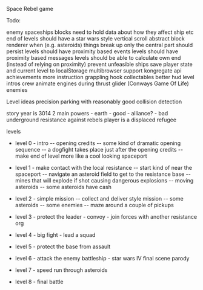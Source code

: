 Space Rebel game

Todo:

enemy spaceships
blocks need to hold data about how they affect ship etc
end of levels should have a star wars style vertical scroll
abstract block renderer
when (e.g. asteroids) things break up only the central part should persist
levels should have proximity based events
levels should have proximity based messages
levels should be able to calculate own end (instead of relying on proximity)
prevent unfeasible ships
save player state and current level to localStorage
multibrowser support
kongregate api
achievements
more instruction
grappling hook
collectables
better hud
level intros
crew
animate engines during thrust
glider (Conways Game Of Life) enemies

Level ideas
precision parking with reasonably good collision detection

story
year is 3014
2 main powers
    - earth - good
    - alliance? - bad
underground resistance against rebels
player is a displaced refugee

levels
- level 0 - intro
-- opening credits
-- some kind of dramatic opening sequence
-- a dogfight takes place just after the opening credits
-- make end of level more like a cool looking spaceport

- level 1 - make contact with the local resistance
-- start kind of near the spaceport
-- navigate an asteroid field to get to the resistance base
-- mines that will explode if shot causing dangerous explosions
-- moving asteroids
-- some asteroids have cash

- level 2 - simple mission
-- collect and deliver style mission
-- some asteroids
-- some enemies
-- maze around a couple of pickups

- level 3 - protect the leader - convoy - join forces with another resistance org
- level 4 - big fight - lead a squad
- level 5 - protect the base from assault
- level 6 - attack the enemy battleship - star wars IV final scene parody
- level 7 - speed run through asteroids
- level 8 - final battle
